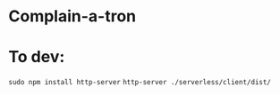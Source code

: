 # Complain-a-tron

# To dev:

`sudo npm install http-server`
`http-server ./serverless/client/dist/`